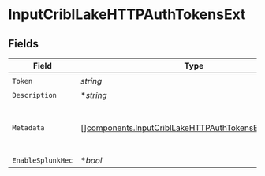 # InputCriblLakeHTTPAuthTokensExt


## Fields

| Field                                                                                                                        | Type                                                                                                                         | Required                                                                                                                     | Description                                                                                                                  |
| ---------------------------------------------------------------------------------------------------------------------------- | ---------------------------------------------------------------------------------------------------------------------------- | ---------------------------------------------------------------------------------------------------------------------------- | ---------------------------------------------------------------------------------------------------------------------------- |
| `Token`                                                                                                                      | *string*                                                                                                                     | :heavy_check_mark:                                                                                                           | N/A                                                                                                                          |
| `Description`                                                                                                                | **string*                                                                                                                    | :heavy_minus_sign:                                                                                                           | N/A                                                                                                                          |
| `Metadata`                                                                                                                   | [][components.InputCriblLakeHTTPAuthTokensExtMetadatum](../../models/components/inputcribllakehttpauthtokensextmetadatum.md) | :heavy_minus_sign:                                                                                                           | Fields to add to events referencing this token                                                                               |
| `EnableSplunkHec`                                                                                                            | **bool*                                                                                                                      | :heavy_minus_sign:                                                                                                           | N/A                                                                                                                          |